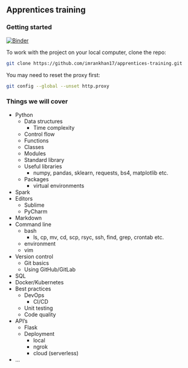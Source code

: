 ## Apprentices training

### Getting started

[![Binder](https://mybinder.org/badge_logo.svg)](https://mybinder.org/v2/gh/imrankhan17/apprentices-training/master)

To work with the project on your local computer, clone the repo:
```bash
git clone https://github.com/imrankhan17/apprentices-training.git
```

You may need to reset the proxy first:
```bash
git config --global --unset http.proxy
```

### Things we will cover

* Python
  * Data structures
      * Time complexity
  * Control flow
  * Functions
  * Classes
  * Modules
  * Standard library
  * Useful libraries
    * numpy, pandas, sklearn, requests, bs4, matplotlib etc.
  * Packages
    * virtual environments
* Spark
* Editors
  * Sublime
  * PyCharm
* Markdown
* Command line
  * bash
    * ls, cp, mv, cd, scp, rsyc, ssh, find, grep, crontab etc.
  * environment
  * vim
* Version control
  * Git basics
  * Using GitHub/GitLab
* SQL
* Docker/Kubernetes
* Best practices
  * DevOps
    * CI/CD
  * Unit testing
  * Code quality
* API’s
  * Flask
  * Deployment
    * local
    * ngrok
    * cloud (serverless)
* ...
